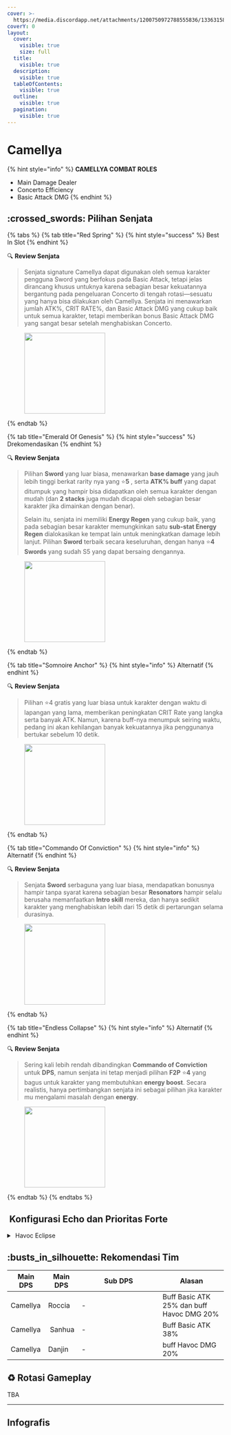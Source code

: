 ```yaml
---
cover: >-
  https://media.discordapp.net/attachments/1200750972788555836/1336315824079638538/image.png?ex=67a35c98&is=67a20b18&hm=ec82ed829d59fc03f51b62b730b50093dac02f76297ab49606468a1137ee5515&=&format=webp&quality=lossless&width=825&height=145
coverY: 0
layout:
  cover:
    visible: true
    size: full
  title:
    visible: true
  description:
    visible: true
  tableOfContents:
    visible: true
  outline:
    visible: true
  pagination:
    visible: true
---
```


# Camellya

{% hint style="info" %}
**CAMELLYA COMBAT ROLES**

* Main Damage Dealer
* Concerto Efficiency
* Basic Attack DMG
{% endhint %}

## :crossed\_swords: Pilihan Senjata

{% tabs %}
{% tab title="Red Spring" %}
{% hint style="success" %}
Best In Slot
{% endhint %}

:mag: **Review Senjata**&#x20;

> Senjata signature Camellya dapat digunakan oleh semua karakter pengguna Sword yang berfokus pada Basic Attack, tetapi jelas dirancang khusus untuknya karena sebagian besar kekuatannya bergantung pada pengeluaran Concerto di tengah rotasi—sesuatu yang hanya bisa dilakukan oleh Camellya. Senjata ini menawarkan jumlah ATK%, CRIT RATE%, dan Basic Attack DMG yang cukup baik untuk semua karakter, tetapi memberikan bonus Basic Attack DMG yang sangat besar setelah menghabiskan Concerto.

<figure><img src="https://wuthering.wiki/img/weapon_21020026.png" alt="" width="188"><figcaption></figcaption></figure>
{% endtab %}

{% tab title="Emerald Of Genesis" %}
{% hint style="success" %}
Drekomendasikan
{% endhint %}

:mag: **Review Senjata**&#x20;

> Pilihan **Sword** yang luar biasa, menawarkan **base damage** yang jauh lebih tinggi berkat rarity nya yang :star:**5** , serta **ATK% buff** yang dapat ditumpuk yang hampir bisa didapatkan oleh semua karakter dengan mudah (dan **2 stacks** juga mudah dicapai oleh sebagian besar karakter jika dimainkan dengan benar).
>
> Selain itu, senjata ini memiliki **Energy Regen** yang cukup baik, yang pada sebagian besar karakter memungkinkan satu **sub-stat Energy Regen** dialokasikan ke tempat lain untuk meningkatkan damage lebih lanjut. Pilihan **Sword** terbaik secara keseluruhan, dengan hanya :star:**4** **Swords** yang sudah S5 yang dapat bersaing dengannya.

<figure><img src="https://wuthering.wiki/img/weapon_21020015.png" alt="" width="188"><figcaption></figcaption></figure>
{% endtab %}

{% tab title="Somnoire Anchor" %}
{% hint style="info" %}
Alternatif
{% endhint %}

:mag: **Review Senjata**&#x20;

> Pilihan :star:4 gratis yang luar biasa untuk karakter dengan waktu di lapangan yang lama, memberikan peningkatan CRIT Rate yang langka serta banyak ATK. Namun, karena buff-nya menumpuk seiring waktu, pedang ini akan kehilangan banyak kekuatannya jika penggunanya bertukar sebelum 10 detik.

<figure><img src="https://wuthering.wiki/img/weapon_21020017.png" alt="" width="188"><figcaption></figcaption></figure>
{% endtab %}

{% tab title="Commando Of Conviction" %}
{% hint style="info" %}
Alternatif
{% endhint %}

:mag: **Review Senjata**&#x20;

> Senjata **Sword** serbaguna yang luar biasa, mendapatkan bonusnya hampir tanpa syarat karena sebagian besar **Resonators** hampir selalu berusaha memanfaatkan **Intro skill** mereka, dan hanya sedikit karakter yang menghabiskan lebih dari 15 detik di pertarungan selama durasinya.

<figure><img src="https://wuthering.wiki/img/weapon_21020044.png" alt="" width="188"><figcaption></figcaption></figure>
{% endtab %}

{% tab title="Endless Collapse" %}
{% hint style="info" %}
Alternatif
{% endhint %}

:mag: **Review Senjata**&#x20;

> Sering kali lebih rendah dibandingkan **Commando of Conviction** untuk **DPS**, namun senjata ini tetap menjadi pilihan **F2P** :star:**4** yang bagus untuk karakter yang membutuhkan **energy boost**. Secara realistis, hanya pertimbangkan senjata ini sebagai pilihan jika karakter mu mengalami masalah dengan **energy**.

<figure><img src="https://wuthering.wiki/img/weapon_21020084.png" alt="" width="188"><figcaption></figcaption></figure>
{% endtab %}
{% endtabs %}

## <img src="https://wuthering.wiki/img/item_10.png" alt="" data-size="line"> Konfigurasi Echo dan Prioritas Forte&#x20;

<details>

<summary><img src="https://wuthering.wiki/img/fettericon_6.png" alt="" data-size="line"> Havoc Eclipse</summary>

![](https://wuthering.wiki/img/monster_330000180.png) Nightmare: Crownless - CR% / CDM%

atau

![](https://wuthering.wiki/img/monster_340000070.png) Dreamless CR% / CDM%

#### Echo Sett

* 3 - <mark style="color:orange;">**Havoc DMG**</mark> bonus%
* 3 - <mark style="color:orange;">**Havoc DMG**</mark> bonus%
* 1 - ATK%
* 1 - ATK%

#### Prioritas Echo Substat

* CR% / CDM%
* ER% (115 - 120%)
* ATK%
* Basic ATK%
* Flat ATK
* Reso Lib%

#### Prioritas Forte

Resonance Skill = NA > Forte > Reso Lib > Intro

</details>



## :busts\_in\_silhouette: Rekomendasi Tim

<table><thead><tr><th>Main DPS</th><th>Main DPS</th><th width="172.8193359375">Sub DPS</th><th>Alasan</th></tr></thead><tbody><tr><td><img src="https://media.discordapp.net/attachments/1200750972788555836/1336417062167248916/5.png?ex=67a3bae1&#x26;is=67a26961&#x26;hm=580958e9023b9cb93f7714ef1134bf26cd1ee41ee74fb6cf6c1a139a84476a40&#x26;=&#x26;format=webp&#x26;quality=lossless" alt="" data-size="line"><img src="https://wuthering.wiki/img/fettericon_6.png" alt="" data-size="line"> Camellya</td><td><img src="https://media.discordapp.net/attachments/1200750972788555836/1336417063408762931/10.png?ex=67a3bae1&#x26;is=67a26961&#x26;hm=0d6a46b5c2ac745bf8b76a8472101e25767aea43f90f6a03eb0caf4bc5cd9437&#x26;=&#x26;format=webp&#x26;quality=lossless" alt="" data-size="line"><img src="https://wuthering.wiki/img/fettericon_12.png" alt="" data-size="line"><img src="https://wuthering.wiki/img/fettericon_8.png" alt="" data-size="line">Roccia</td><td>-</td><td>Buff Basic ATK 25% dan buff Havoc DMG 20%</td></tr><tr><td><img src="https://media.discordapp.net/attachments/1200750972788555836/1336417062167248916/5.png?ex=67a3bae1&#x26;is=67a26961&#x26;hm=580958e9023b9cb93f7714ef1134bf26cd1ee41ee74fb6cf6c1a139a84476a40&#x26;=&#x26;format=webp&#x26;quality=lossless" alt="" data-size="line"><img src="https://wuthering.wiki/img/fettericon_6.png" alt="" data-size="line"> Camellya</td><td><img src="https://media.discordapp.net/attachments/1200750972788555836/1336416972799475814/18.png?ex=67a3bacb&#x26;is=67a2694b&#x26;hm=fca93166f1a4a2bab53cc16e777e8107d57935790882fe695ae2937ec6b34b92&#x26;=&#x26;format=webp&#x26;quality=lossless" alt="" data-size="line"><img src="https://wuthering.wiki/img/fettericon_8.png" alt="" data-size="line"> Sanhua</td><td>-</td><td> Buff Basic ATK 38%</td></tr><tr><td><img src="https://media.discordapp.net/attachments/1200750972788555836/1336417062167248916/5.png?ex=67a3bae1&#x26;is=67a26961&#x26;hm=580958e9023b9cb93f7714ef1134bf26cd1ee41ee74fb6cf6c1a139a84476a40&#x26;=&#x26;format=webp&#x26;quality=lossless" alt="" data-size="line"><img src="https://wuthering.wiki/img/fettericon_6.png" alt="" data-size="line"> Camellya</td><td><img src="https://media.discordapp.net/attachments/1200750972788555836/1336416908077039686/25.png?ex=67a3babc&#x26;is=67a2693c&#x26;hm=5ebd87215d8d54360e8b13e5674136928c8386572e50f2ed3a4e3393584793e8&#x26;=&#x26;format=webp&#x26;quality=lossless" alt="" data-size="line"><img src="https://wuthering.wiki/img/fettericon_6.png" alt="" data-size="line"><img src="https://wuthering.wiki/img/fettericon_8.png" alt="" data-size="line">Danjin</td><td>-</td><td>buff Havoc DMG 20%</td></tr></tbody></table>

## :recycle: Rotasi Gameplay

TBA

***

## Infografis

<figure><img src="https://media.discordapp.net/attachments/1200750972788555836/1336360853867462727/1.png?ex=67a42f47&#x26;is=67a2ddc7&#x26;hm=32f7ad212e8d277dc4caf1050dd6c64b906e90349fc8084a78346b020250213e&#x26;=&#x26;format=webp&#x26;quality=lossless&#x26;width=1202&#x26;height=676" alt=""><figcaption></figcaption></figure>


